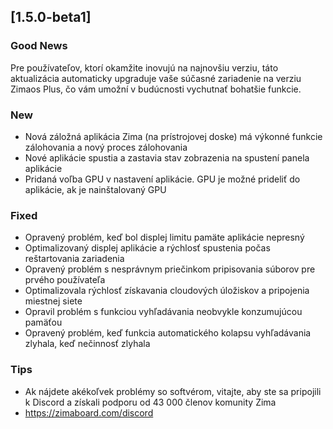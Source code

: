 ## [1.5.0-beta1]
### Good News
Pre používateľov, ktorí okamžite inovujú na najnovšiu verziu, táto aktualizácia automaticky upgraduje vaše súčasné zariadenie na verziu Zimaos Plus, čo vám umožní v budúcnosti vychutnať bohatšie funkcie.
### New
- Nová záložná aplikácia Zima (na prístrojovej doske) má výkonné funkcie zálohovania a nový proces zálohovania
- Nové aplikácie spustia a zastavia stav zobrazenia na spustení panela aplikácie
- Pridaná voľba GPU v nastavení aplikácie. GPU je možné prideliť do aplikácie, ak je nainštalovaný GPU
### Fixed
- Opravený problém, keď bol displej limitu pamäte aplikácie nepresný
- Optimalizovaný displej aplikácie a rýchlosť spustenia počas reštartovania zariadenia
- Opravený problém s nesprávnym priečinkom pripisovania súborov pre prvého používateľa
- Optimalizovala rýchlosť získavania cloudových úložiskov a pripojenia miestnej siete
- Opravil problém s funkciou vyhľadávania neobvykle konzumujúcou pamäťou
- Opravený problém, keď funkcia automatického kolapsu vyhľadávania zlyhala, keď nečinnosť zlyhala
### Tips
- Ak nájdete akékoľvek problémy so softvérom, vitajte, aby ste sa pripojili k Discord a získali podporu od 43 000 členov komunity Zima
- <a href = "https://zimaboard.com/discord" target = "_ prázdne" style = "color: blue"> https://zimaboard.com/discord </a>
